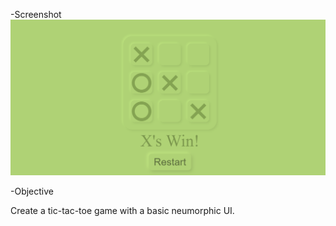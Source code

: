 -Screenshot
![Screenshot](/screenshot.png)

-Objective

Create a tic-tac-toe game with a basic neumorphic UI.